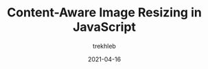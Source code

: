---
author: trekhleb
date: 2021-04-16
permalink: false
tags:
  - javascript
  - images
target_url: https://trekhleb.dev/blog/2021/content-aware-image-resizing-in-javascript/
title: Content-Aware Image Resizing in JavaScript
---